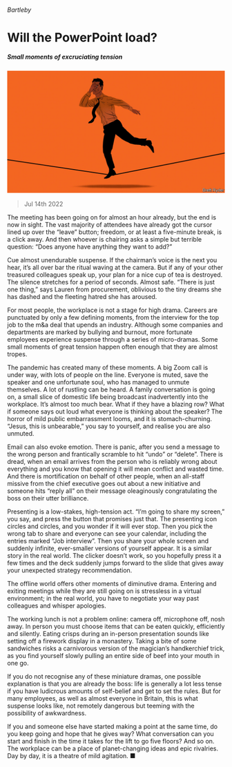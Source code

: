 ###### Bartleby

# Will the PowerPoint load? 

##### Small moments of excruciating tension 

![image](images/20220716_WBD001.jpg) 

> Jul 14th 2022 

The meeting has been going on for almost an hour already, but the end is now in sight. The vast majority of attendees have already got the cursor lined up over the “leave” button; freedom, or at least a five-minute break, is a click away. And then whoever is chairing asks a simple but terrible question: “Does anyone have anything they want to add?” 

Cue almost unendurable suspense. If the chairman’s voice is the next you hear, it’s all over bar the ritual waving at the camera. But if any of your other treasured colleagues speak up, your plan for a nice cup of tea is destroyed. The silence stretches for a period of seconds. Almost safe. “There is just one thing,” says Lauren from procurement, oblivious to the tiny dreams she has dashed and the fleeting hatred she has aroused. 

For most people, the workplace is not a stage for high drama. Careers are punctuated by only a few defining moments, from the interview for the top job to the m&amp;a deal that upends an industry. Although some companies and departments are marked by bullying and burnout, more fortunate employees experience suspense through a series of micro-dramas. Some small moments of great tension happen often enough that they are almost tropes. 

The pandemic has created many of these moments. A big Zoom call is under way, with lots of people on the line. Everyone is muted, save the speaker and one unfortunate soul, who has managed to unmute themselves. A lot of rustling can be heard. A family conversation is going on, a small slice of domestic life being broadcast inadvertently into the workplace. It’s almost too much bear. What if they have a blazing row? What if someone says out loud what everyone is thinking about the speaker? The horror of mild public embarrassment looms, and it is stomach-churning. “Jesus, this is unbearable,” you say to yourself, and realise you are also unmuted. 

Email can also evoke emotion. There is panic, after you send a message to the wrong person and frantically scramble to hit “undo” or “delete”. There is dread, when an email arrives from the person who is reliably wrong about everything and you know that opening it will mean conflict and wasted time. And there is mortification on behalf of other people, when an all-staff missive from the chief executive goes out about a new initiative and someone hits “reply all” on their message oleaginously congratulating the boss on their utter brilliance. 

Presenting is a low-stakes, high-tension act. “I’m going to share my screen,” you say, and press the button that promises just that. The presenting icon circles and circles, and you wonder if it will ever stop. Then you pick the wrong tab to share and everyone can see your calendar, including the entries marked “Job interview”. Then you share your whole screen and suddenly infinite, ever-smaller versions of yourself appear. It is a similar story in the real world. The clicker doesn’t work, so you hopefully press it a few times and the deck suddenly jumps forward to the slide that gives away your unexpected strategy recommendation. 

The offline world offers other moments of diminutive drama. Entering and exiting meetings while they are still going on is stressless in a virtual environment; in the real world, you have to negotiate your way past colleagues and whisper apologies. 

The working lunch is not a problem online: camera off, microphone off, nosh away. In person you must choose items that can be eaten quickly, efficiently and silently. Eating crisps during an in-person presentation sounds like setting off a firework display in a monastery. Taking a bite of some sandwiches risks a carnivorous version of the magician’s handkerchief trick, as you find yourself slowly pulling an entire side of beef into your mouth in one go. 

If you do not recognise any of these miniature dramas, one possible explanation is that you are already the boss: life is generally a lot less tense if you have ludicrous amounts of self-belief and get to set the rules. But for many employees, as well as almost everyone in Britain, this is what suspense looks like, not remotely dangerous but teeming with the possibility of awkwardness. 

If you and someone else have started making a point at the same time, do you keep going and hope that he gives way? What conversation can you start and finish in the time it takes for the lift to go five floors? And so on. The workplace can be a place of planet-changing ideas and epic rivalries. Day by day, it is a theatre of mild agitation. ■






